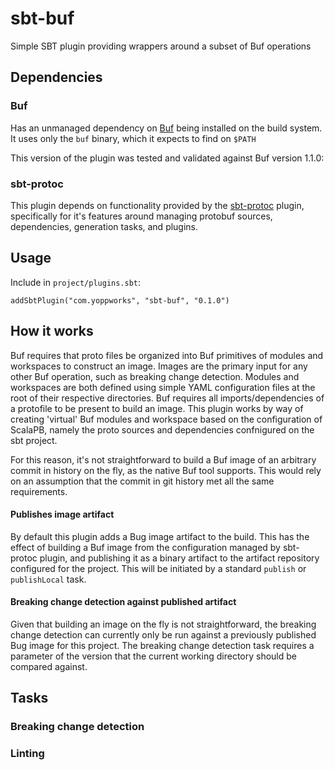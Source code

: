 # sbt-buf

Simple SBT plugin providing wrappers around a subset of Buf operations

## Dependencies

### Buf

Has an unmanaged dependency on [Buf](https://docs.buf.build/installation) being installed on the build system.  It uses only the `buf` binary, which it expects to find on `$PATH`

This version of the plugin was tested and validated against Buf version 1.1.0:

### sbt-protoc

This plugin depends on functionality provided by the [sbt-protoc](https://github.com/thesamet/sbt-protoc) plugin, specifically for it's features around managing protobuf sources, dependencies, generation tasks, and plugins.  

## Usage

Include in `project/plugins.sbt`:

```
addSbtPlugin("com.yoppworks", "sbt-buf", "0.1.0")
```

## How it works

Buf requires that proto files be organized into Buf primitives of modules and workspaces to construct an image.  Images are the primary input for any other Buf operation, such as breaking change detection.  Modules and workspaces are both defined
using simple YAML configuration files at the root of their respective directories.  Buf requires all imports/dependencies of a protofile
to be present to build an image.  This plugin works by way of creating 'virtual' Buf modules and workspace based on the configuration of ScalaPB, namely the proto sources and dependencies confnigured on the sbt project.

For this reason, it's not straightforward to build a Buf image of an arbitrary commit in history on the fly, as the native Buf tool supports.  This would rely on an assumption that the commit in git history met all the same requirements.

#### Publishes image artifact

By default this plugin adds a Bug image artifact to the build.  This has the effect of building a Buf image from the configuration managed by sbt-protoc plugin, and publishing it as a binary artifact to the artifact repository configured for the project.  This will be initiated by a standard `publish` or `publishLocal` task.

#### Breaking change detection against published artifact

Given that building an image on the fly is not straightforward, the breaking change detection can currently only
be run against a previously published Bug image for this project.  The breaking change detection task requires a parameter of the version that the current working directory should be compared against.

## Tasks



### Breaking change detection

### Linting



